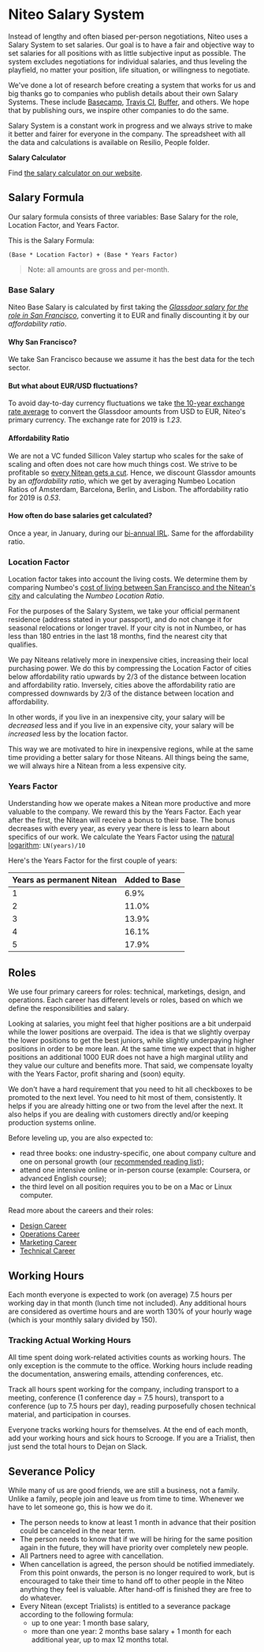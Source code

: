 # Niteo Salary System

Instead of lengthy and often biased per-person negotiations, Niteo uses a Salary System to set salaries. Our goal is to have a fair and objective way to set salaries for all positions with as little subjective input as possible. The system excludes negotiations for individual salaries, and thus leveling the playfield, no matter your position, life situation, or willingness to negotiate. 

We've done a lot of research before creating a system that works for us and big thanks go to companies who publish details about their own Salary Systems. These include [Basecamp](https://m.signalvnoise.com/how-we-pay-people-at-basecamp/), [Travis CI](https://www.youtube.com/watch?v=N8u9H6JDAzo), [Buffer](https://buffer.com/salary/data-scientist-2/average/), and others. We hope that by publishing ours, we inspire other companies to do the same.

Salary System is a constant work in progress and we always strive to make it better and fairer for everyone in the company. The spreadsheet with all the data and calculations is available on Resilio, People folder.

**Salary Calculator**

Find [the salary calculator on our website](https://niteo.co/salary-calculator).

## Salary Formula

Our salary formula consists of three variables: Base Salary for the role, Location Factor, and Years Factor. 

This is the Salary Formula:

```
(Base * Location Factor) + (Base * Years Factor)
```

> Note: all amounts are gross and per-month.

### Base Salary

Niteo Base Salary is calculated by first taking the [*Glassdoor salary for the role in San Francisco*](https://www.glassdoor.com/Salaries/san-francisco-software-engineer-salary-SRCH_IL.0,13_IM759_KO14,31.htm), converting it to EUR and finally discounting it by our *affordability ratio*. 

#### Why San Francisco?

We take San Francisco because we assume it has the best data for the tech sector.

#### But what about EUR/USD fluctuations?

To avoid day-to-day currency fluctuations we take [the 10-year exchange rate average](https://www.ofx.com/en-au/forex-news/historical-exchange-rates/yearly-average-rates/) to convert the Glassdoor amounts from USD to EUR, Niteo's primary currency. The exchange rate for 2019 is _1.23_.

#### Affordability Ratio

We are not a VC funded Sillicon Valey startup who scales for the sake of scaling and often does not care how much things cost. We strive to be profitable so [every Nitean gets a cut](https://github.com/niteoweb/handbook/blob/master/5_People/profit-sharing.md). Hence, we discount Glassdor amounts by an *affordability ratio*, which we get by averaging Numbeo Location Ratios of Amsterdam, Barcelona, Berlin, and Lisbon. The affordability ratio for 2019 is _0.53_.

#### How often do base salaries get calculated?

Once a year, in January, during our [bi-annual IRL](https://blog.niteo.co/irls/). Same for the affordability ratio.


### Location Factor

Location factor takes into account the living costs. We determine them by comparing Numbeo's [cost of living between San Francisco and the Nitean's city](https://www.numbeo.com/cost-of-living/compare_cities.jsp?country1=United+States&city1=San+Francisco%2C+CA&country2=Germany&city2=Berlin) and calculating the *Numbeo Location Ratio*. 

For the purposes of the Salary System, we take your official permanent residence (address stated in your passport), and do not change it for seasonal relocations or longer travel. If your city is not in Numbeo, or has less than 180 entries in the last 18 months, find the nearest city that qualifies.

We pay Niteans relatively more in inexpensive cities, increasing their local purchasing power. We do this by compressing the Location Factor of cities below affordability ratio upwards by 2/3 of the distance between location and affordability ratio. Inversely, cities above the affordability ratio are compressed downwards by 2/3 of the distance between location and affordability.

In other words, if you live in an inexpensive city, your salary will be _decreased_ less and if you live in an expensive city, your salary will be _increased_ less by the location factor. 

This way we are motivated to hire in inexpensive regions, while at the same time providing a better salary for those Niteans. All things being the same, we will always hire a Nitean from a less expensive city.


### Years Factor

Understanding how we operate makes a Nitean more productive and more valuable to the company. We reward this by the Years Factor. Each year after the first, the Nitean will receive a bonus to their base. The bonus decreases with every year, as every year there is less to learn about specifics of our work. We calculate the Years Factor using the [natural logarithm](https://en.wikipedia.org/wiki/Natural_logarithm): `LN(years)/10`

Here's the Years Factor for the first couple of years:

| Years as permanent Nitean | Added to Base |
|---------------------------|---------------|
| 1                         | 6.9%          |
| 2                         | 11.0%         |
| 3                         | 13.9%         |
| 4                         | 16.1%         |
| 5                         | 17.9%         |


## Roles

We use four primary careers for roles: technical, marketings, design, and operations. Each career has different levels or roles, based on which we define the responsibilities and salary.

Looking at salaries, you might feel that higher positions are a bit underpaid while the lower positions are overpaid. The idea is that we slightly overpay the lower positions to get the best juniors, while slightly underpaying higher positions in order to be more lean. At the same time we expect that in higher positions an additional 1000 EUR does not have a high marginal utility and they value our culture and benefits more. That said, we compensate loyalty with the Years Factor, profit sharing and (soon) equity. 

We don't have a hard requirement that you need to hit all checkboxes to be promoted to the next level. You need to hit most of them, consistently. It helps if you are already hitting one or two from the level after the next. It also helps if you are dealing with customers directly and/or keeping production systems online. 

Before leveling up, you are also expected to:
* read three books: one industry-specific, one about company culture and one on personal growth (our [recommended reading list](/5_People/booklist.md));
* attend one intensive online or in-person course (example: Coursera, or advanced English course);
* the third level on all position requires you to be on a Mac or Linux computer.

Read more about the careers and their roles:

* [Design Career](/5_People/career-design.md)
* [Operations Career](/5_People/career-operations.md)
* [Marketing Career](/5_People/career-marketing.md)
* [Technical Career](/5_People/career-technical.md)

## Working Hours

Each month everyone is expected to work (on average) 7.5 hours per working day in that month (lunch time not included). Any additional hours are considered as overtime hours and are worth 130% of your hourly wage (which is your monthly salary divided by 150).


### Tracking Actual Working Hours

All time spent doing work-related activities counts as working hours. The only exception is the commute to the office. Working hours include reading the documentation, answering emails, attending conferences, etc.

Track all hours spent working for the company, including transport to a meeting, conference (1 conference day = 7.5 hours),  transport to a conference (up to 7.5 hours per day), reading purposefully chosen technical material, and participation in courses.

Everyone tracks working hours for themselves. At the end of each month, add your working hours and sick hours to Scrooge. If you are a Trialist, then just send the total hours to Dejan on Slack. 

## Severance Policy

While many of us are good friends, we are still a business, not a family. Unlike a family, people join and leave us from time to time. Whenever we have to let someone go, this is how we do it.

* The person needs to know at least 1 month in advance that their position could be canceled in the near term.
* The person needs to know that if we will be hiring for the same position again in the future, they will have priority over completely new people.
* All Partners need to agree with cancellation.
* When cancellation is agreed, the person should be notified immediately. From this point onwards, the person is no longer required to work, but is encouraged to take their time to hand off to other people in the Niteo anything they feel is valuable. After hand-off is finished they are free to do whatever.
* Every Nitean (except Trialists) is entitled to a severance package according to the following formula:
  * up to one year: 1 month base salary,
  * more than one year: 2 months base salary + 1 month for each additional year, up to max 12 months total.
